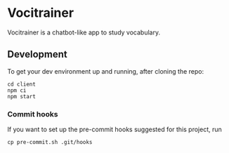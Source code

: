 # Vocitrainer

Vocitrainer is a chatbot-like app to study vocabulary.

## Development

To get your dev environment up and running, after cloning the repo:

```
cd client
npm ci
npm start
```

### Commit hooks

If you want to set up the pre-commit hooks suggested for this project, run

```
cp pre-commit.sh .git/hooks
```
